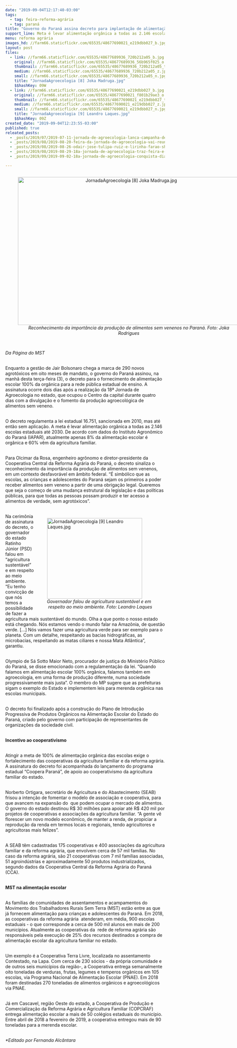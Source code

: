 ```yaml
---
date: "2019-09-04T12:17:40-03:00"
tags:
  - tag: feira-reforma-agrária
  - tag: paraná
title: "Governo do Paraná assina decreto para implantação de alimentação escolar 100% orgânica"
support_line: Meta é levar alimentação orgânica a todas as 2.146 escolas estaduais até 2030
menu: reforma agrária
images_hd: //farm66.staticflickr.com/65535/48677690021_e219dbb027_b.jpg
layout: post
files:
  - link: //farm66.staticflickr.com/65535/48677689936_720b212a05_b.jpg
    original: //farm66.staticflickr.com/65535/48677689936_56b965f025_o.jpg
    thumbnail: //farm66.staticflickr.com/65535/48677689936_720b212a05_t.jpg
    medium: //farm66.staticflickr.com/65535/48677689936_720b212a05_z.jpg
    small: //farm66.staticflickr.com/65535/48677689936_720b212a05_n.jpg
    title: "JornadaAgroecologia [8] Joka Madruga.jpg"
    $$hashKey: 09W
  - link: //farm66.staticflickr.com/65535/48677690021_e219dbb027_b.jpg
    original: //farm66.staticflickr.com/65535/48677690021_f801b29ae3_o.jpg
    thumbnail: //farm66.staticflickr.com/65535/48677690021_e219dbb027_t.jpg
    medium: //farm66.staticflickr.com/65535/48677690021_e219dbb027_z.jpg
    small: //farm66.staticflickr.com/65535/48677690021_e219dbb027_n.jpg
    title: "JornadaAgroecologia [9] Leandro Laques.jpg"
    $$hashKey: 09Z
created_date: "2019-09-04T12:23:55-03:00"
published: true
releated_posts:
  - _posts/2019/07/2019-07-11-jornada-de-agroecologia-lanca-campanha-de-financiamento-para-realizar-18a-edicao.md
  - _posts/2019/08/2019-08-20-feira-da-jornada-de-agroecologia-vai-reunir-100-grupos-de-produtores-em-curitiba.md
  - _posts/2019/08/2019-08-26-odair-jose-tulipa-ruiz-e-lirinha-farao-show-na-jornada-de-agroecologia-em-curitiba.md
  - _posts/2019/08/2019-08-29-18a-jornada-de-agroecologia-traz-feira-e-shows-para-curitiba-de-quinta-a-domingo.md
  - _posts/2019/09/2019-09-02-18a-jornada-de-agroecologia-conquista-dialogo-entre-campo-e-cidade.md

---
```

<div style="text-align:center">
<figure class="image" style="display:inline-block"><img alt="JornadaAgroecologia [8] Joka Madruga.jpg" height="466" src="//farm66.staticflickr.com/65535/48677689936_720b212a05_b.jpg" width="700" />
<figcaption><em>Reconhecimento da import&acirc;ncia da produ&ccedil;&atilde;o de alimentos sem venenos no Paran&aacute;. Foto: Joka Rodrigues</em></figcaption>
</figure>
</div>

<p><br />
<em>Da P&aacute;gina do MST</em><br />
&nbsp;</p>

<p>Enquanto a gest&atilde;o de Jair Bolsonaro chega a marca de 290 novos agrot&oacute;xicos em oito meses de mandato, o governo do Paran&aacute; assinou, na manh&atilde; desta ter&ccedil;a-feira (3), o decreto para o fornecimento de alimenta&ccedil;&atilde;o escolar 100% da org&acirc;nica para a rede p&uacute;blica estadual de ensino. A assinatura ocorre dois dias ap&oacute;s a realiza&ccedil;&atilde;o da 18&ordf; Jornada de Agroecologia no estado, que ocupou o Centro da capital durante quatro dias com a divulga&ccedil;&atilde;o e o fomento da produ&ccedil;&atilde;o agroecol&oacute;gica de alimentos sem veneno.&nbsp;<br />
&nbsp;</p>

<p>O decreto regulamenta a lei estadual 16.751, sancionada em 2010, mas at&eacute; ent&atilde;o sem aplica&ccedil;&atilde;o. A meta &eacute; levar alimenta&ccedil;&atilde;o org&acirc;nica a todas as 2.146 escolas estaduais at&eacute; 2030. De acordo com dados do Instituto Agron&ocirc;mico do Paran&aacute; (IAPAR), atualmente apenas 8% da alimenta&ccedil;&atilde;o escolar &eacute; org&acirc;nica e 60% v&ecirc;m da agricultura familiar.&nbsp;<br />
&nbsp;</p>

<p>Para Olcimar da Rosa, engenheiro agr&ocirc;nomo e diretor-presidente da Cooperativa Central da Reforma Agr&aacute;ria do Paran&aacute;, o decreto sinaliza o reconhecimento da import&acirc;ncia da produ&ccedil;&atilde;o de alimentos sem venenos, em um contexto desfavor&aacute;vel em &acirc;mbito federal. &ldquo;&Eacute; simb&oacute;lico que as escolas, as crian&ccedil;as e adolescentes do Paran&aacute; sejam os primeiros a poder receber alimentos sem veneno a partir de uma obriga&ccedil;&atilde;o legal. Queremos que seja o come&ccedil;o de uma mudan&ccedil;a estrutural da legisla&ccedil;&atilde;o e das pol&iacute;ticas p&uacute;blicas, para que todas as pessoas possam produzir e ter acesso a alimentos de verdade, sem agrot&oacute;xicos&rdquo;.&nbsp;<br />
&nbsp;</p>

<figure class="image" style="float:right"><img alt="JornadaAgroecologia [9] Leandro Laques.jpg" height="254" src="//farm66.staticflickr.com/65535/48677690021_e219dbb027_b.jpg" width="300" />
<figcaption><em>Governador falou de agricultura sustent&aacute;vel e em<br />
&nbsp;respeito ao meio ambiente. Foto: Leandro Laques</em></figcaption>
</figure>

<p>Na cerim&ocirc;nia de assinatura do decreto, o governador do estado Ratinho J&uacute;nior (PSD) falou em &ldquo;agricultura sustent&aacute;vel&rdquo; e em respeito ao meio ambiente. &ldquo;Eu tenho convic&ccedil;&atilde;o de que n&oacute;s temos a possibilidade de fazer a agricultura mais sustent&aacute;vel do mundo. Olha a que ponto o nosso estado est&aacute; chegando. N&oacute;s estamos vendo o mundo falar na Amaz&ocirc;nia, de quest&atilde;o verde. [...] N&oacute;s vamos fazer uma agricultura verde para ser exemplo para o planeta. Com um detalhe, respeitando as bacias hidrogr&aacute;ficas, as microbacias, respeitando as matas ciliares e nossa Mata Atl&acirc;ntica&rdquo;, garantiu.&nbsp;<br />
&nbsp;</p>

<p>Olympio de S&aacute; Sotto Maior Neto, procurador de justi&ccedil;a do Minist&eacute;rio P&uacute;blico do Paran&aacute;, se disse emocionado com a regulamenta&ccedil;&atilde;o da lei. &ldquo;Quando falamos em alimenta&ccedil;&atilde;o escolar 100% org&acirc;nica, falamos tamb&eacute;m em agroecologia, em uma forma de produ&ccedil;&atilde;o diferente, numa sociedade progressivamente mais justa&rdquo;. O membro do MP sugere que as prefeituras sigam o exemplo do Estado e implementem leis para merenda org&acirc;nica nas escolas municipais.&nbsp;<br />
&nbsp;</p>

<p>O decreto foi finalizado ap&oacute;s a constru&ccedil;&atilde;o do Plano de Introdu&ccedil;&atilde;o Progressiva de Produtos Org&acirc;nicos na Alimenta&ccedil;&atilde;o Escolar do Estado do Paran&aacute;, criado pelo governo com participa&ccedil;&atilde;o de representantes de organiza&ccedil;&otilde;es da sociedade civil.<br />
&nbsp;</p>

<p><strong>Incentivo ao cooperativismo&nbsp;</strong><br />
&nbsp;</p>

<p>Atingir a meta de 100% de alimenta&ccedil;&atilde;o org&acirc;nica das escolas exige o fortalecimento das cooperativas da agricultura familiar e da reforma agr&aacute;ria. A assinatura do decreto foi acompanhada do lan&ccedil;amento do programa estadual &ldquo;Coopera Paran&aacute;&rdquo;, de apoio ao cooperativismo da agricultura familiar do estado.&nbsp;<br />
&nbsp;</p>

<p>Norberto Ortigara, secret&aacute;rio de Agricultura e do Abastecimento (SEAB)&nbsp; frisou a inten&ccedil;&atilde;o de fomentar o modelo de associa&ccedil;&atilde;o e cooperativa, para que avancem na expans&atilde;o do&nbsp; que podem ocupar o mercado de alimentos. O governo do estado destinou R$ 30 milh&otilde;es para apoiar at&eacute; R$ 420 mil por projetos de cooperativas e associa&ccedil;&otilde;es da agricultura familiar. &ldquo;A gente v&ecirc; florescer um novo modelo econ&ocirc;mico, de manter a renda, de propiciar a reprodu&ccedil;&atilde;o da renda em termos locais e regionais, tendo agricultores e agricultoras mais felizes&rdquo;.&nbsp;<br />
&nbsp;</p>

<p>A SEAB t&ecirc;m cadastradas 175 cooperativas e 400 associa&ccedil;&otilde;es da agricultura familiar e da reforma agr&aacute;ria, que envolvem cerca de 57 mil fam&iacute;lias. No caso da reforma agr&aacute;ria, s&atilde;o 21 cooperativas com 7 mil fam&iacute;lias associadas, 51 agroind&uacute;strias e aproximadamente 50 produtos industrializados, segundo dados da Cooperativa Central da Reforma Agr&aacute;ria do Paran&aacute; (CCA).<br />
&nbsp;</p>

<p><strong>MST na alimenta&ccedil;&atilde;o escolar&nbsp;</strong><br />
&nbsp;</p>

<p>As fam&iacute;lias de comunidades de assentamentos e acampamentos do Movimento dos Trabalhadores Rurais Sem Terra (MST) est&atilde;o entre as que j&aacute; fornecem alimenta&ccedil;&atilde;o para crian&ccedil;as e adolescentes do Paran&aacute;. Em 2018, as cooperativas da reforma agr&aacute;ria&nbsp; atenderam, em m&eacute;dia, 900 escolas estaduais - o que corresponde a cerca de 500 mil alunos em mais de 200 munic&iacute;pios. Atualmente as cooperativas da&nbsp; rede de reforma agr&aacute;ria s&atilde;o respons&aacute;veis pela execu&ccedil;&atilde;o de 25% dos recursos destinados a compra de alimenta&ccedil;&atilde;o escolar da agricultura familiar no estado.<br />
&nbsp;</p>

<p>Um exemplo &eacute; a Cooperativa Terra Livre, localizada no assentamento Contestado, na Lapa. Com cerca de 230 s&oacute;cios - da pr&oacute;pria comunidade e de outros seis munic&iacute;pios da regi&atilde;o-, a Cooperativa entrega semanalmente oito toneladas de verduras, frutas, legumes e temperos org&acirc;nicos em 105 escolas, via Programa Nacional de Alimenta&ccedil;&atilde;o Escolar (PNAE). Em 2018 foram destinadas 270 toneladas de alimentos org&acirc;nicos e agroecol&oacute;gicos via PNAE.&nbsp;&nbsp;<br />
&nbsp;</p>

<p>J&aacute; em Cascavel, regi&atilde;o Oeste do estado, a Cooperativa de Produ&ccedil;&atilde;o e Comercializa&ccedil;&atilde;o da Reforma Agr&aacute;ria e Agricultura Familiar (COPCRAF) entrega alimenta&ccedil;&atilde;o escolar a mais de 50 col&eacute;gios estaduais do munic&iacute;pio. Entre abril de 2018 a fevereiro de 2019, a cooperativa entregou mais de 90 toneladas para a merenda escolar.&nbsp;</p>

<p><br />
<em>*Editado por Fernanda Alc&acirc;ntara</em></p>
